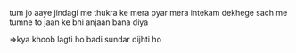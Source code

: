 tum jo aaye jindagi me
thukra ke mera pyar mera intekam dekhege
sach me tumne to jaan ke bhi anjaan bana diya

=>kya khoob lagti ho badi sundar dijhti ho
